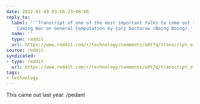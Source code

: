 ```yaml
---
date: 2012-01-09 03:56:23+00:00
reply_to:
  label: '''Transcript of one of the most important talks to come out this year: The
    Coming War on General Computation by Cory Doctorow (Boing Boing).'' on /r/technology'
  name: ''
  type: reddit
  url: https://www.reddit.com/r/technology/comments/o8t7q/transcript_of_one_of_the_most_important_talks_to/
source: reddit
syndicated:
- type: reddit
  url: https://www.reddit.com/r/technology/comments/o8t7q/transcript_of_one_of_the_most_important_talks_to/c3faumi/
tags:
- technology
---
```


This came out last year. /pedant